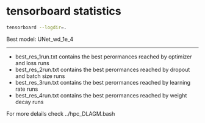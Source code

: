 # tensorboard statistics

```bash
tensorboard --logdir=.
```

Best model: UNet_wd_1e_4

---

- best_res_1run.txt contains the best perormances reached by optimizer and loss runs
- best_res_2run.txt contains the best perormances reached by dropout and batch size runs
- best_res_3run.txt contains the best perormances reached by learning rate runs
- best_res_4run.txt contains the best perormances reached by weight decay runs
  
For more delails check ../hpc_DLAGM.bash
